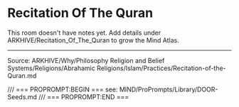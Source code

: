 # Recitation Of The Quran

This room doesn't have notes yet. Add details under ARKHIVE/Recitation_Of_The_Quran to grow the Mind Atlas.

---
Source: ARKHIVE/Why/Philosophy Religion and Belief Systems/Religions/Abrahamic Religions/Islam/Practices/Recitation-of-the-Quran.md

/// === PROPROMPT:BEGIN ===
see: MIND/ProPrompts/Library/DOOR-Seeds.md
/// === PROPROMPT:END ===
